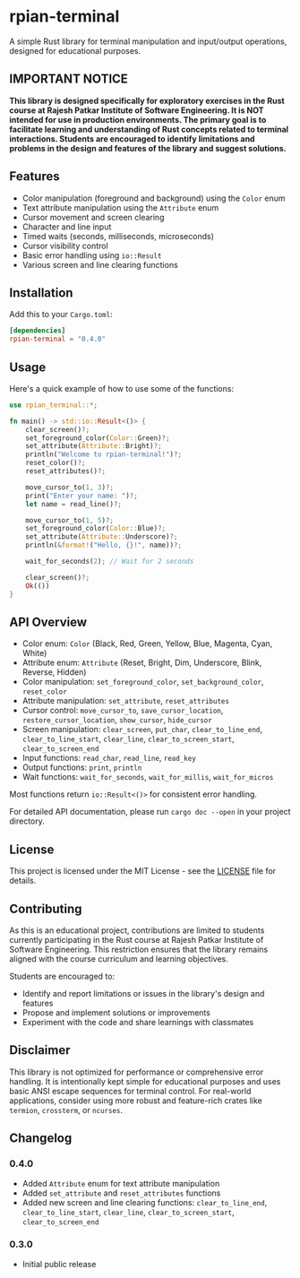 # rpian-terminal

A simple Rust library for terminal manipulation and input/output operations, designed for educational purposes.

## IMPORTANT NOTICE

**This library is designed specifically for exploratory exercises in the Rust course at Rajesh Patkar Institute of Software Engineering. It is NOT intended for use in production environments. The primary goal is to facilitate learning and understanding of Rust concepts related to terminal interactions. Students are encouraged to identify limitations and problems in the design and features of the library and suggest solutions.**

## Features

- Color manipulation (foreground and background) using the `Color` enum
- Text attribute manipulation using the `Attribute` enum
- Cursor movement and screen clearing
- Character and line input
- Timed waits (seconds, milliseconds, microseconds)
- Cursor visibility control
- Basic error handling using `io::Result`
- Various screen and line clearing functions

## Installation

Add this to your `Cargo.toml`:

```toml
[dependencies]
rpian-terminal = "0.4.0"
```

## Usage

Here's a quick example of how to use some of the functions:

```rust
use rpian_terminal::*;

fn main() -> std::io::Result<()> {
    clear_screen()?;
    set_foreground_color(Color::Green)?;
    set_attribute(Attribute::Bright)?;
    println("Welcome to rpian-terminal!")?;
    reset_color()?;
    reset_attributes()?;

    move_cursor_to(1, 3)?;
    print("Enter your name: ")?;
    let name = read_line()?;

    move_cursor_to(1, 5)?;
    set_foreground_color(Color::Blue)?;
    set_attribute(Attribute::Underscore)?;
    println(&format!("Hello, {}!", name))?;

    wait_for_seconds(2); // Wait for 2 seconds

    clear_screen()?;
    Ok(())
}
```

## API Overview

- Color enum: `Color` (Black, Red, Green, Yellow, Blue, Magenta, Cyan, White)
- Attribute enum: `Attribute` (Reset, Bright, Dim, Underscore, Blink, Reverse, Hidden)
- Color manipulation: `set_foreground_color`, `set_background_color`, `reset_color`
- Attribute manipulation: `set_attribute`, `reset_attributes`
- Cursor control: `move_cursor_to`, `save_cursor_location`, `restore_cursor_location`, `show_cursor`, `hide_cursor`
- Screen manipulation: `clear_screen`, `put_char`, `clear_to_line_end`, `clear_to_line_start`, `clear_line`, `clear_to_screen_start`, `clear_to_screen_end`
- Input functions: `read_char`, `read_line`, `read_key`
- Output functions: `print`, `println`
- Wait functions: `wait_for_seconds`, `wait_for_millis`, `wait_for_micros`

Most functions return `io::Result<()>` for consistent error handling.

For detailed API documentation, please run `cargo doc --open` in your project directory.

## License

This project is licensed under the MIT License - see the [LICENSE](LICENSE) file for details.

## Contributing

As this is an educational project, contributions are limited to students currently participating in the Rust course at Rajesh Patkar Institute of Software Engineering. This restriction ensures that the library remains aligned with the course curriculum and learning objectives.

Students are encouraged to:
- Identify and report limitations or issues in the library's design and features
- Propose and implement solutions or improvements
- Experiment with the code and share learnings with classmates

## Disclaimer

This library is not optimized for performance or comprehensive error handling. It is intentionally kept simple for educational purposes and uses basic ANSI escape sequences for terminal control. For real-world applications, consider using more robust and feature-rich crates like `termion`, `crossterm`, or `ncurses`.

## Changelog

### 0.4.0
- Added `Attribute` enum for text attribute manipulation
- Added `set_attribute` and `reset_attributes` functions
- Added new screen and line clearing functions: `clear_to_line_end`, `clear_to_line_start`, `clear_line`, `clear_to_screen_start`, `clear_to_screen_end`

### 0.3.0
- Initial public release